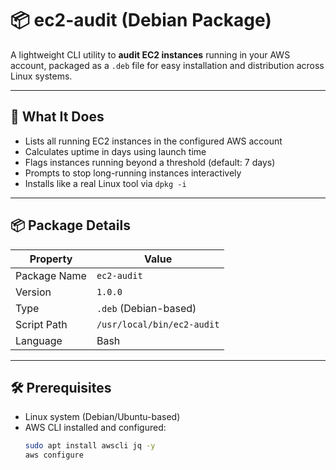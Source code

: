 # 📦 ec2-audit (Debian Package)

A lightweight CLI utility to **audit EC2 instances** running in your AWS account, packaged as a `.deb` file for easy installation and distribution across Linux systems.

---

## 🧰 What It Does

- Lists all running EC2 instances in the configured AWS account
- Calculates uptime in days using launch time
- Flags instances running beyond a threshold (default: 7 days)
- Prompts to stop long-running instances interactively
- Installs like a real Linux tool via `dpkg -i`

---

## 📦 Package Details

| Property     | Value                      |
|--------------|----------------------------|
| Package Name | `ec2-audit`                |
| Version      | `1.0.0`                    |
| Type         | `.deb` (Debian-based)      |
| Script Path  | `/usr/local/bin/ec2-audit` |
| Language     | Bash                       |

---

## 🛠️ Prerequisites

- Linux system (Debian/Ubuntu-based)
- AWS CLI installed and configured:
  ```bash
  sudo apt install awscli jq -y
  aws configure
